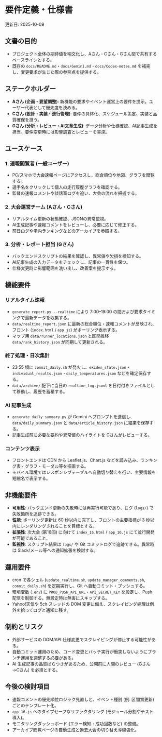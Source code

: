 # 要件定義・仕様書
更新日: 2025-10-09

## 文書の目的
- プロジェクト全体の期待値を明文化し、Aさん・Cさん・Gさん間で共有するベースラインとする。
- 既存の `docs/README.md`・`docs/Gemini.md`・`docs/Codex-notes.md` を補完し、変更要求が生じた際の参照点を提供する。

## ステークホルダー
- **Aさん (企画・要望調整)**: 新機能の要求やイベント運営上の要件を提示。ユーザー代表として優先度を決める。
- **Cさん (設計・実装・進行管理)**: 要件の具体化、スケジュール策定、実装と品質確保を担う。
- **Gさん (分析・レビュー・AI文章生成)**: データ分析や仕様確認、AI記事生成を担当。要件変更時には影響調査とレビューを実施。

## ユースケース
### 1. 速報閲覧者 (一般ユーザー)
- PC/スマホで大会速報ページにアクセスし、総合順位や地図、グラフを閲覧する。
- 選手名をクリックして個人の走行履歴グラフを確認する。
- 監督の速報コメントや談話室ログを追い、大会の流れを把握する。

### 2. 大会運営チーム (Aさん・Cさん)
- リアルタイム更新の状態確認、JSONの異常監視。
- AI生成記事や速報コメントをレビューし、必要に応じて修正する。
- 前日ログや学内ランキングなどのアーカイブを参照する。

### 3. 分析・レポート担当 (Gさん)
- バックエンドスクリプトの結果を確認し、異常値や欠損を検知する。
- AI記事生成の入力データをチェックし、記事の一貫性を保つ。
- 仕様変更時に影響範囲を洗い出し、改善案を提示する。

## 機能要件
### リアルタイム速報
- `generate_report.py --realtime` により 7:00–19:00 の間および要求タイミングで最新データを収集する。
- `data/realtime_report.json` に最新の総合順位・速報コメントが反映され、フロント (`index.html` / `app.js`) がポーリング表示する。
- マップ用 `data/runner_locations.json` と区間推移 `data/rank_history.json` が同期して更新される。

### 終了処理・日次集計
- 23:55 頃に `commit_daily.sh` が発火し、`ekiden_state.json`・`individual_results.json`・`daily_temperatures.json` などを確定保存する。
- `data/archive/` 配下に当日の `realtime_log.jsonl` を日付付きファイルとして移動し、履歴を蓄積する。

### AI 記事生成
- `generate_daily_summary.py` が Gemini へプロンプトを送信し、`data/daily_summary.json` と `data/article_history.json` に結果を保存する。
- 記事生成前に必要な要約や異常値のハイライトを Gさんがレビューする。

### コンテンツ表示
- フロントエンドは CDN から Leaflet.js、Chart.js などを読み込み、ランキング表・グラフ・モーダル等を描画する。
- モバイル環境ではレスポンシブテーブルへ自動切り替えを行い、主要情報を短縮名で表示する。

## 非機能要件
- **可用性**: バックエンド更新の失敗時には再実行可能であり、ログ (`logs/`) で失敗箇所を追跡できる。
- **性能**: ポーリング更新は 60 秒以内に完了し、フロントの主要指標が 3 秒以内にレンダリングされることを目標とする。
- **拡張性**: 次大会 (第16回) に向けて `index_16.html` / `app_16.js` にて並行開発が可能であること。
- **監視性**: スクリプト結果は `logs/` や Git コミットログで追跡できる。異常時は Slack/メール等への通知拡張を検討する。

## 運用要件
- cron で各シェル (`update_realtime.sh`, `update_manager_comments.sh`, `commit_daily.sh`) を定期実行し、Git へ自動コミット・プッシュする。
- 環境変数 (`.env`) に `PROD_PUSH_API_URL`・`API_SECRET_KEY` を設定し、Push 配信を制御する。無設定時は無害にスキップする。
- Yahoo!天気や 5ch スレッドの DOM 変更に備え、スクレイピング処理は例外を拾ってログと通知に残す。

## 制約とリスク
- 外部サービスの DOM/API 仕様変更でスクレイピングが停止する可能性がある。
- 自動コミット運用のため、コード変更とバッチ実行が衝突しないようにブランチ運用を調整する必要がある。
- AI 生成記事の品質ばらつきがあるため、公開前に人間のレビュー (Gさん→Cさん) を必須とする。

## 今後の検討項目
- 速報コメントの優先順位ロジック見直しと、イベント種別 (例: 区間賞更新) ごとのテンプレート化。
- `app_16.js` へのタイプセーフなリファクタリング (モジュール分割やテスト導入)。
- モニタリングダッシュボード (エラー検知・成功回数など) の整備。
- アーカイブ閲覧ページの自動生成と過去大会の切り替え導線強化。

